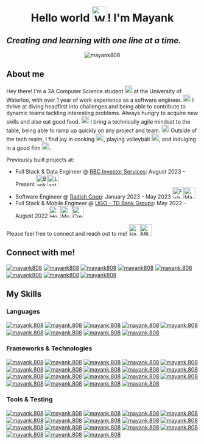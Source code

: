 <h1 align="center">Hello world <img src="https://raw.githubusercontent.com/Tarikul-Islam-Anik/Animated-Fluent-Emojis/master/Emojis/Hand%20gestures/Waving%20Hand%20Medium-Light%20Skin%20Tone.png" alt="Waving Hand Medium-Light Skin Tone" width="40" height="40" />! I'm Mayank</h1>
<h2 align="left"><i>Creating and learning with one line at a time.</i></h2>

<p align="center">
  <img align="center" src="https://github.com/Mayank808/mayank808/assets/70068077/d7150e1a-6439-467c-9eef-2a5a97f78710" alt="mayank808" />
</p>

<h2 align="left">About me</h2>
<p>
  Hey there! I'm a 3A Computer Science student <img src="https://raw.githubusercontent.com/Tarikul-Islam-Anik/Animated-Fluent-Emojis/master/Emojis/People/Technologist.png" alt="Technologist" width="20" height="20" /> at the University of Waterloo, with over 1 year of work experience as a software engineer. <img src="https://raw.githubusercontent.com/Tarikul-Islam-Anik/Animated-Fluent-Emojis/master/Emojis/Travel%20and%20places/Rocket.png" alt="Rocket" width="20" height="20" /> I thrive at diving headfirst into challenges and being able to contribute to dynamic teams tackling interesting problems. Always hungry to acquire new skills and also eat good food. <img src="https://raw.githubusercontent.com/Tarikul-Islam-Anik/Animated-Fluent-Emojis/master/Emojis/Food/Tropical%20Drink.png" alt="Tropical Drink" width="20" height="20" /> I bring a technically agile mindset to the table, being able to ramp up quickly on any project and team. <img src="https://raw.githubusercontent.com/Tarikul-Islam-Anik/Animated-Fluent-Emojis/master/Emojis/Objects/Light%20Bulb.png" alt="Light Bulb" width="20" height="20" /> Outside of the tech realm, I find joy in cooking <img src="https://raw.githubusercontent.com/Tarikul-Islam-Anik/Animated-Fluent-Emojis/master/Emojis/Food/Lobster.png" alt="Lobster" width="20" height="20" />, playing volleyball <img src="https://raw.githubusercontent.com/Tarikul-Islam-Anik/Animated-Fluent-Emojis/master/Emojis/Activities/Volleyball.png" alt="Volleyball" width="20" height="20" />, and indulging in a good film <img src="https://raw.githubusercontent.com/Tarikul-Islam-Anik/Animated-Fluent-Emojis/master/Emojis/People%20with%20professions/Vampire%20Medium-Light%20Skin%20Tone.png" alt="Vampire Medium-Light Skin Tone" width="20" height="20" />.
</p>

<p>Previously built projects at: </p>
<ul>
  <li>Full Stack & Data Engineer @ <a href="https://www.rbc.com/investor-relations/" target="blank">RBC Investor Services</a>: August 2023 - Present <img src="https://raw.githubusercontent.com/Tarikul-Islam-Anik/Animated-Fluent-Emojis/master/Emojis/Travel%20and%20places/Bank.png" alt="Bank" width="30" height="30" /><img src="https://raw.githubusercontent.com/Tarikul-Islam-Anik/Animated-Fluent-Emojis/master/Emojis/Objects/Laptop.png" alt="Laptop" width="30" height="30" /></li>
  <li>Software Engineer @ <a href="https://radish.coop/" target="blank">Radish Coop</a>: January 2023 - May 2023 <img src="https://raw.githubusercontent.com/Tarikul-Islam-Anik/Animated-Fluent-Emojis/master/Emojis/Food/Fish%20Cake%20with%20Swirl.png" alt="Fish Cake with Swirl" width="30" height="30" /><img src="https://raw.githubusercontent.com/Tarikul-Islam-Anik/Animated-Fluent-Emojis/master/Emojis/Objects/Magnifying%20Glass%20Tilted%20Right.png" alt="Magnifying Glass Tilted Right" width="30" height="30" /></li>
  <li>Full Stack & Mobile Engineer @ <a href="https://www.ugosolutions.com/en/" target="blank">UGO - TD Bank Groups</a>: May 2022 - August 2022 <img src="https://raw.githubusercontent.com/Tarikul-Islam-Anik/Animated-Fluent-Emojis/master/Emojis/Travel%20and%20places/Houses.png" alt="Houses" width="30" height="30" /><img src="https://raw.githubusercontent.com/Tarikul-Islam-Anik/Animated-Fluent-Emojis/master/Emojis/Objects/Mobile%20Phone.png" alt="Mobile Phone" width="30" height="30" /><img src="https://raw.githubusercontent.com/Tarikul-Islam-Anik/Animated-Fluent-Emojis/master/Emojis/Objects/Credit%20Card.png" alt="Credit Card" width="30" height="30" /></li>
</ul>

<p>Please feel free to connect and reach out to me! <img src="https://raw.githubusercontent.com/Tarikul-Islam-Anik/Animated-Fluent-Emojis/master/Emojis/Hand%20gestures/Handshake.png" alt="Handshake" width="30" height="30" /><img src="https://raw.githubusercontent.com/Tarikul-Islam-Anik/Animated-Fluent-Emojis/master/Emojis/Travel%20and%20places/Milky%20Way.png" alt="Milky Way" width="30" height="30" /></p>

<h2 align="left">Connect with me!</h2>
<p align="left">
  <a href="https://www.mayankmehra.tech/resume" target="blank"><img align="center" src="https://img.shields.io/badge/Read.cv-111111.svg?style=for-the-badge&logo=readdotcv&logoColor=white" alt="mayank808"/></a>
  <a href="https://linkedin.com/in/mayank808" target="blank"><img align="center" src="https://img.shields.io/badge/LinkedIn-0077B5?style=for-the-badge&logo=linkedin&logoColor=white" alt="mayank808"/></a>
  <a href="https://www.mayankmehra.tech/" target="blank"><img align="center" src="https://img.shields.io/badge/website-000000?style=for-the-badge&logo=About.me&logoColor=white" alt="mayank808"/></a>
  <a href="mailto:m4mehra@uwaterloo.ca?subject=Hey%20lets%20connect!&body=Looking%20forward%20to%20getting%20your%20message!" target="blank"><img align="center" src="https://img.shields.io/badge/Gmail-D14836?style=for-the-badge&logo=gmail&logoColor=white" alt="mayank808"/></a>
  <a href="https://instagram.com/mayank.808" target="blank"><img align="center" src="https://img.shields.io/badge/Instagram-E4405F?style=for-the-badge&logo=instagram&logoColor=white" alt="mayank.808" /></a>
  <a href="https://calendly.com/mayank808/schedule" target="blank"><img align="center" src="https://img.shields.io/badge/Google%20Meet-00897B?style=for-the-badge&logo=google-meet&logoColor=white" alt="mayank808" /></a>
  <a href="https://www.leetcode.com/mayank_808" target="blank"><img align="center" src="https://img.shields.io/badge/-LeetCode-FFA116?style=for-the-badge&logo=LeetCode&logoColor=black" alt="mayank808" /></a>
  <a href="https://open.spotify.com/user/315ak4sviyiiqha6ntv3zyhbd5qa" target="blank"><img align="center" src="https://img.shields.io/badge/Spotify-1ED760?&style=for-the-badge&logo=spotify&logoColor=white" alt="mayank808" /></a>
</p>

<h2 align="left">My Skills</h2>

<h3 align="left">Languages</h3>
<p align="left"> 
  <a href="https://github.com/Mayank808/" target="blank"><img align="center" src="https://img.shields.io/badge/Python-FFD43B?style=for-the-badge&logo=python&logoColor=blue" alt="mayank.808" /></a>
  <a href="https://github.com/Mayank808/" target="blank"><img align="center" src="https://img.shields.io/badge/C%2B%2B-00599C?style=for-the-badge&logo=c%2B%2B&logoColor=white" alt="mayank.808" /></a>
  <a href="https://github.com/Mayank808/" target="blank"><img align="center" src="https://img.shields.io/badge/C-00599C?style=for-the-badge&logo=c&logoColor=white" alt="mayank.808" /></a>
  <a href="https://github.com/Mayank808/" target="blank"><img align="center" src="https://img.shields.io/badge/JavaScript-323330?style=for-the-badge&logo=javascript&logoColor=F7DF1E" alt="mayank.808" /></a>
  <a href="https://github.com/Mayank808/" target="blank"><img align="center" src="https://img.shields.io/badge/TypeScript-007ACC?style=for-the-badge&logo=typescript&logoColor=white" alt="mayank.808" /></a>
  <a href="https://github.com/Mayank808/" target="blank"><img align="center" src="https://img.shields.io/badge/Swift-FA7343?style=for-the-badge&logo=swift&logoColor=white" alt="mayank.808" /></a>
  <a href="https://github.com/Mayank808/" target="blank"><img align="center" src="https://img.shields.io/badge/Solidity-e6e6e6?style=for-the-badge&logo=solidity&logoColor=black" alt="mayank.808" /></a>
  <a href="https://github.com/Mayank808/" target="blank"><img align="center" src="https://img.shields.io/badge/Go-00ADD8?style=for-the-badge&logo=go&logoColor=white" alt="mayank.808" /></a>
  <a href="https://github.com/Mayank808/" target="blank"><img align="center" src="https://img.shields.io/badge/Dart-0175C2?style=for-the-badge&logo=dart&logoColor=white" alt="mayank.808" /></a>
</p>

<h3 align="left">Frameworks & Technologies</h3>
<p align="left">
  <a href="https://github.com/Mayank808/" target="blank"><img align="center" src="https://img.shields.io/badge/next%20js-000000?style=for-the-badge&logo=nextdotjs&logoColor=white" alt="mayank.808" /></a>
  <a href="https://github.com/Mayank808/" target="blank"><img align="center" src="https://img.shields.io/badge/Angular-DD0031?style=for-the-badge&logo=angular&logoColor=white" alt="mayank.808" /></a>
  <a href="https://github.com/Mayank808/" target="blank"><img align="center" src="https://img.shields.io/badge/Swift-FA7343?style=for-the-badge&logo=swift&logoColor=white" alt="mayank.808" /></a>
  <a href="https://github.com/Mayank808/" target="blank"><img align="center" src="https://img.shields.io/badge/React-20232A?style=for-the-badge&logo=react&logoColor=61DAFB" alt="mayank.808" /></a>
  <a href="https://github.com/Mayank808/" target="blank"><img align="center" src="https://img.shields.io/badge/nestjs-E0234E?style=for-the-badge&logo=nestjs&logoColor=white" alt="mayank.808" /></a>
  <a href="https://github.com/Mayank808/" target="blank"><img align="center" src="https://img.shields.io/badge/Express%20js-000000?style=for-the-badge&logo=express&logoColor=white" alt="mayank.808" /></a>
  <a href="https://github.com/Mayank808/" target="blank"><img align="center" src="https://img.shields.io/badge/Node%20js-339933?style=for-the-badge&logo=nodedotjs&logoColor=white" alt="mayank.808" /></a>
  <a href="https://github.com/Mayank808/" target="blank"><img align="center" src="https://img.shields.io/badge/Flutter-02569B?style=for-the-badge&logo=flutter&logoColor=white" alt="mayank.808" /></a>
  <a href="https://github.com/Mayank808/" target="blank"><img align="center" src="https://img.shields.io/badge/redis-CC0000.svg?&style=for-the-badge&logo=redis&logoColor=white" alt="mayank.808" /></a>
  <a href="https://github.com/Mayank808/" target="blank"><img align="center" src="https://img.shields.io/badge/Redux-593D88?style=for-the-badge&logo=redux&logoColor=white" alt="mayank.808" /></a>
  <a href="https://github.com/Mayank808/" target="blank"><img align="center" src="https://img.shields.io/badge/GraphQl-E10098?style=for-the-badge&logo=graphql&logoColor=white" alt="mayank.808" /></a>
  <a href="https://github.com/Mayank808/" target="blank"><img align="center" src="https://img.shields.io/badge/firebase-ffca28?style=for-the-badge&logo=firebase&logoColor=black" alt="mayank.808" /></a>
  <a href="https://github.com/Mayank808/" target="blank"><img align="center" src="https://img.shields.io/badge/fastapi-109989?style=for-the-badge&logo=FASTAPI&logoColor=white" alt="mayank.808" /></a>
  <a href="https://github.com/Mayank808/" target="blank"><img align="center" src="https://img.shields.io/badge/PyTorch-EE4C2C?style=for-the-badge&logo=pytorch&logoColor=white" alt="mayank.808" /></a>
  <a href="https://github.com/Mayank808/" target="blank"><img align="center" src="https://img.shields.io/badge/Apache_Spark-FFFFFF?style=for-the-badge&logo=apachespark&logoColor=#E35A16" alt="mayank.808" /></a>
  <a href="https://github.com/Mayank808/" target="blank"><img align="center" src="https://img.shields.io/badge/OpenCV-27338e?style=for-the-badge&logo=OpenCV&logoColor=white" alt="mayank.808" /></a>
  <a href="https://github.com/Mayank808/" target="blank"><img align="center" src="https://img.shields.io/badge/Pandas-2C2D72?style=for-the-badge&logo=pandas&logoColor=white" alt="mayank.808" /></a>
  <a href="https://github.com/Mayank808/" target="blank"><img align="center" src="https://img.shields.io/badge/Numpy-777BB4?style=for-the-badge&logo=numpy&logoColor=white" alt="mayank.808" /></a>
  <a href="https://github.com/Mayank808/" target="blank"><img align="center" src="https://img.shields.io/badge/Prisma-3982CE?style=for-the-badge&logo=Prisma&logoColor=white" alt="mayank.808" /></a>
</p>

<h3 align="left">Tools & Testing</h3>
<p align="left">
  <a href="https://github.com/Mayank808/" target="blank"><img align="center" src="https://img.shields.io/badge/GIT-E44C30?style=for-the-badge&logo=git&logoColor=white" alt="mayank.808" /></a>
  <a href="https://github.com/Mayank808/" target="blank"><img align="center" src="https://img.shields.io/badge/Shell_Script-121011?style=for-the-badge&logo=gnu-bash&logoColor=white" alt="mayank.808" /></a>
  <a href="https://github.com/Mayank808/" target="blank"><img align="center" src="https://img.shields.io/badge/Cypress-17202C?style=for-the-badge&logo=cypress&logoColor=white" alt="mayank.808" /></a>
  <a href="https://github.com/Mayank808/" target="blank"><img align="center" src="https://img.shields.io/badge/Jest-C21325?style=for-the-badge&logo=jest&logoColor=white" alt="mayank.808" /></a>
  <a href="https://github.com/Mayank808/" target="blank"><img align="center" src="https://img.shields.io/badge/microsoft%20azure-0089D6?style=for-the-badge&logo=microsoft-azure&logoColor=white" alt="mayank.808" /></a>
  <a href="https://github.com/Mayank808/" target="blank"><img align="center" src="https://img.shields.io/badge/Amazon_AWS-FF9900?style=for-the-badge&logo=amazonaws&logoColor=white" alt="mayank.808" /></a>
  <a href="https://github.com/Mayank808/" target="blank"><img align="center" src="https://img.shields.io/badge/Elastic_Search-005571?style=for-the-badge&logo=elasticsearch&logoColor=white" alt="mayank.808" /></a>
  <a href="https://github.com/Mayank808/" target="blank"><img align="center" src="https://img.shields.io/badge/Microsoft%20SQL%20Server-CC2927?style=for-the-badge&logo=microsoft%20sql%20server&logoColor=white" alt="mayank.808" /></a>
  <a href="https://github.com/Mayank808/" target="blank"><img align="center" src="https://img.shields.io/badge/MongoDB-4EA94B?style=for-the-badge&logo=mongodb&logoColor=white" alt="mayank.808" /></a>
  <a href="https://github.com/Mayank808/" target="blank"><img align="center" src="https://img.shields.io/badge/MySQL-005C84?style=for-the-badge&logo=mysql&logoColor=white" alt="mayank.808" /></a>
  <a href="https://github.com/Mayank808/" target="blank"><img align="center" src="https://img.shields.io/badge/Docker-2CA5E0?style=for-the-badge&logo=docker&logoColor=white" alt="mayank.808" /></a>
  <a href="https://github.com/Mayank808/" target="blank"><img align="center" src="https://img.shields.io/badge/Microsoft_SQL_Server-CC2927?style=for-the-badge&logo=microsoft-sql-server&logoColor=white" alt="mayank.808" /></a>
  <a href="https://github.com/Mayank808/" target="blank"><img align="center" src="https://img.shields.io/badge/kubernetes-326ce5.svg?&style=for-the-badge&logo=kubernetes&logoColor=white" alt="mayank.808" /></a>
  <a href="https://github.com/Mayank808/" target="blank"><img align="center" src="https://img.shields.io/badge/Postman-FF6C37?style=for-the-badge&logo=Postman&logoColor=white" alt="mayank.808" /></a>
  <a href="https://github.com/Mayank808/" target="blank"><img align="center" src="https://img.shields.io/badge/Swagger-85EA2D?style=for-the-badge&logo=Swagger&logoColor=white" alt="mayank.808" /></a>
  <a href="https://github.com/Mayank808/" target="blank"><img align="center" src="https://img.shields.io/badge/Airflow-017CEE?style=for-the-badge&logo=Apache%20Airflow&logoColor=white" alt="mayank.808" /></a>
  <a href="https://github.com/Mayank808/" target="blank"><img align="center" src="https://img.shields.io/badge/Figma-F24E1E?style=for-the-badge&logo=figma&logoColor=white" alt="mayank.808" /></a>
  <a href="https://github.com/Mayank808/" target="blank"><img align="center" src="https://img.shields.io/badge/Adobe%20Creative%20Cloud-DA1F26?style=for-the-badge&logo=Adobe%20Creative%20Cloud&logoColor=white" alt="mayank.808" /></a>
</p>
